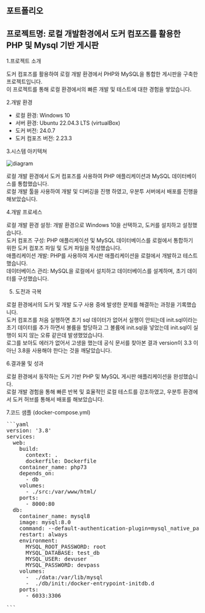 포트폴리오
---

프로젝트명: 로컬 개발환경에서 도커 컴포즈를 활용한 PHP 및 Mysql 기반 게시판<br>
---
1.프로젝트 소개

도커 컴포즈를 활용하여 로컬 개발 환경에서 PHP와 MySQL을 통합한 게시판을 구축한 프로젝트입니다. <br> 
이 프로젝트를 통해 로컬 환경에서의 빠른 개발 및 테스트에 대한 경험을 쌓았습니다.<br>

2.개발 환경

- 로컬 환경: Windows 10<br>
- 서버 환경: Ubuntu 22.04.3 LTS (virtualBox)<br>
- 도커 버전: 24.0.7<br>
- 도커 컴포즈 버전: 2.23.3<br>

3.시스템 아키텍쳐

![diagram](https://github.com/lkimasu/docker_compose/assets/43263676/b37031a8-8d84-494b-80d0-fb41bc6ba2d1)<br>


로컬 개발 환경에서 도커 컴포즈를 사용하여 PHP 애플리케이션과 MySQL 데이터베이스를 통합했습니다.<br> 
로컬 개발 툴을 사용하여 개발 및 디버깅을 진행 하였고, 우분투 서버에서 배포를 진행을 해보았습니다.<br>

4.개발 프로세스

로컬 개발 환경 설정: 개발 환경으로 Windows 10을 선택하고, 도커를 설치하고 설정했습니다.<br>
도커 컴포즈 구성: PHP 애플리케이션 및 MySQL 데이터베이스를 로컬에서 통합하기 위한 도커 컴포즈 파일 및 도커 파일을 작성했습니다.<br>
애플리케이션 개발: PHP를 사용하여 게시판 애플리케이션을 로컬에서 개발하고 테스트했습니다.<br>
데이터베이스 관리: MySQL을 로컬에서 설치하고 데이터베이스를 설계하며, 초기 데이터를 구성했습니다.<br>

5. 도전과 극복

로컬 환경에서의 도커 및 개발 도구 사용 중에 발생한 문제를 해결하는 과정을 기록했습니다. <br>
도커 컴포즈를 처음 실행하면 초기 sql 데이터가 없어서 실행이 안되는데 init.sql이라는 초기 데이터를 추가 하면서 볼륨을 할당하고 그 볼륨에 init.sql을 넣었는데 init.sql이 실행이 되지 않는 오류 같은데 발생했었습니다.<br>
로그를 보아도 에러가 없어서 고생을 했는데 공식 문서를 찾아본 결과 version이 3.3 이 아닌 3.8을 사용해야 한다는 것을 깨달았습니다.<br>

6.결과물 및 성과

로컬 환경에서 동작하는 도커 기반 PHP 및 MySQL 게시판 애플리케이션을 완성했습니다.<br> 
로컬 개발 경험을 통해 빠른 반복 및 효율적인 로컬 테스트를 강조하였고, 우분투 환경에서 도커 허브를 통해서 배포를 해보았습니다.<br>

7.코드 샘플 (docker-compose.yml)
<pre>
```yaml
version: '3.8'
services:
  web:
    build:
      context: .
      dockerfile: Dockerfile
    container_name: php73
    depends_on:
      - db
    volumes:
      - ./src:/var/www/html/
    ports:
      - 8000:80
  db:
    container_name: mysql8
    image: mysql:8.0
    command: --default-authentication-plugin=mysql_native_password
    restart: always
    environment:
      MYSQL_ROOT_PASSWORD: root
      MYSQL_DATABASE: test_db
      MYSQL_USER: devuser
      MYSQL_PASSWORD: devpass
    volumes:
      -  ./data:/var/lib/mysql
      -  ./db/init:/docker-entrypoint-initdb.d
    ports:
      - 6033:3306

```






  
